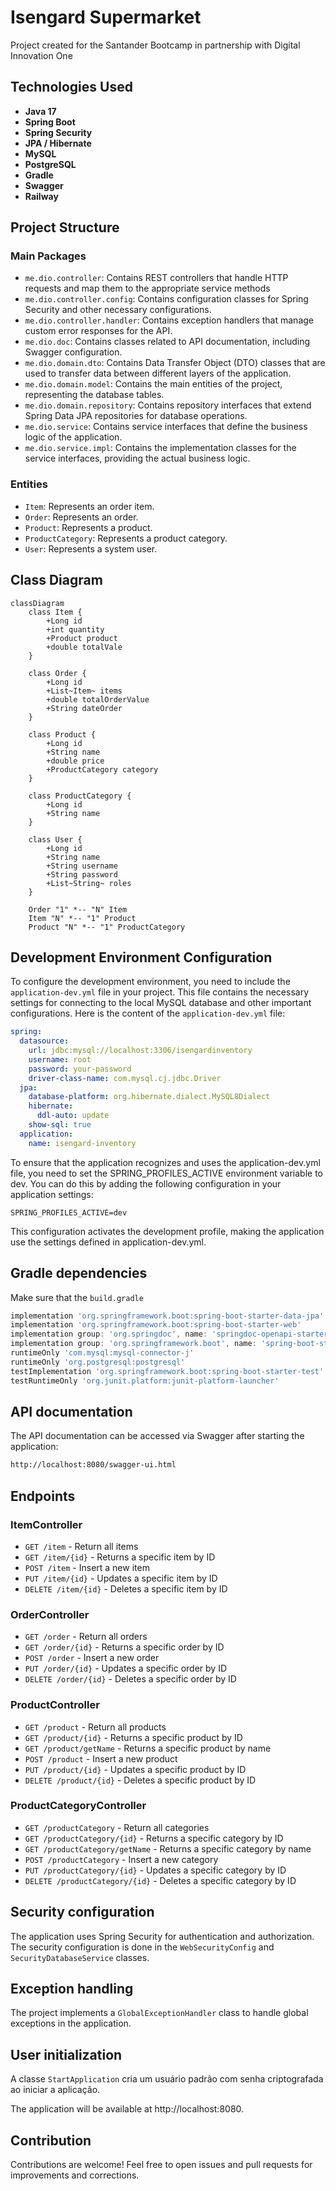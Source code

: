 # Isengard Supermarket

Project created for the Santander Bootcamp in partnership with Digital Innovation One

## Technologies Used

- **Java 17**
- **Spring Boot**
- **Spring Security**
- **JPA / Hibernate**
- **MySQL**
- **PostgreSQL**
- **Gradle**
- **Swagger**
- **Railway**

## Project Structure

### Main Packages

- `me.dio.controller`: Contains REST controllers that handle HTTP requests and map them to the appropriate service methods
- `me.dio.controller.config`: Contains configuration classes for Spring Security and other necessary configurations.
- `me.dio.controller.handler`: Contains exception handlers that manage custom error responses for the API.
- `me.dio.doc`: Contains classes related to API documentation, including Swagger configuration.
- `me.dio.domain.dto`: Contains Data Transfer Object (DTO) classes that are used to transfer data between different layers of the application.
- `me.dio.domain.model`: Contains the main entities of the project, representing the database tables.
- `me.dio.domain.repository`: Contains repository interfaces that extend Spring Data JPA repositories for database operations.
- `me.dio.service`:  Contains service interfaces that define the business logic of the application.
- `me.dio.service.impl`: Contains the implementation classes for the service interfaces, providing the actual business logic.

### Entities

- `Item`: Represents an order item.
- `Order`: Represents an order.
- `Product`: Represents a product.
- `ProductCategory`: Represents a product category.
- `User`: Represents a system user.

## Class Diagram
```mermaid
classDiagram
    class Item {
        +Long id
        +int quantity
        +Product product
        +double totalVale
    }

    class Order {
        +Long id
        +List~Item~ items
        +double totalOrderValue
        +String dateOrder
    }

    class Product {
        +Long id
        +String name
        +double price
        +ProductCategory category
    }

    class ProductCategory {
        +Long id
        +String name
    }

    class User {
        +Long id
        +String name
        +String username
        +String password
        +List~String~ roles
    }

    Order "1" *-- "N" Item
    Item "N" *-- "1" Product
    Product "N" *-- "1" ProductCategory
```

## Development Environment Configuration

To configure the development environment, you need to include the `application-dev.yml` file in your project. 
This file contains the necessary settings for connecting to the local MySQL database and other important configurations. Here is the content of the `application-dev.yml` file:

```yaml
spring:
  datasource:
    url: jdbc:mysql://localhost:3306/isengardinventory
    username: root
    password: your-password
    driver-class-name: com.mysql.cj.jdbc.Driver
  jpa:
    database-platform: org.hibernate.dialect.MySQL8Dialect
    hibernate:
      ddl-auto: update
    show-sql: true
  application:
    name: isengard-inventory
```

To ensure that the application recognizes and uses the application-dev.yml file, you need to set the SPRING_PROFILES_ACTIVE environment variable to dev. You can do this by adding the following configuration in your application settings:

```
SPRING_PROFILES_ACTIVE=dev
```

This configuration activates the development profile, making the application use the settings defined in application-dev.yml.

## Gradle dependencies
Make sure that the `build.gradle`

```gradle
implementation 'org.springframework.boot:spring-boot-starter-data-jpa'
implementation 'org.springframework.boot:spring-boot-starter-web'
implementation group: 'org.springdoc', name: 'springdoc-openapi-starter-webmvc-ui', version: '2.6.0'
implementation group: 'org.springframework.boot', name: 'spring-boot-starter-security', version: '3.3.1'
runtimeOnly 'com.mysql:mysql-connector-j'
runtimeOnly 'org.postgresql:postgresql'
testImplementation 'org.springframework.boot:spring-boot-starter-test'
testRuntimeOnly 'org.junit.platform:junit-platform-launcher'
```

## API documentation
The API documentation can be accessed via Swagger after starting the application:

```bash
http://localhost:8080/swagger-ui.html
```

## Endpoints
### ItemController
- `GET /item` - Return all items
- `GET /item/{id}` - Returns a specific item by ID
- `POST /item` - Insert a new item
- `PUT /item/{id}` - Updates a specific item by ID
- `DELETE /item/{id}` - Deletes a specific item by ID
### OrderController
- `GET /order` - Return all orders
- `GET /order/{id}` - Returns a specific order by ID
- `POST /order` - Insert a new order
- `PUT /order/{id}` - Updates a specific order by ID
- `DELETE /order/{id}` - Deletes a specific order by ID
### ProductController
- `GET /product` - Return all products
- `GET /product/{id}` - Returns a specific product by ID
- `GET /product/getName` - Returns a specific product by name
- `POST /product` - Insert a new product
- `PUT /product/{id}` - Updates a specific product by ID
- `DELETE /product/{id}` - Deletes a specific product by ID
### ProductCategoryController
- `GET /productCategory` - Return all categories
- `GET /productCategory/{id}` - Returns a specific category by ID
- `GET /productCategory/getName` - Returns a specific category by name
- `POST /productCategory` - Insert a new category
- `PUT /productCategory/{id}` - Updates a specific category by ID
- `DELETE /productCategory/{id}` - Deletes a specific category by ID

## Security configuration
The application uses Spring Security for authentication and authorization. The security configuration is done in the `WebSecurityConfig` and `SecurityDatabaseService` classes.

## Exception handling
The project implements a `GlobalExceptionHandler` class to handle global exceptions in the application.

## User initialization
A classe `StartApplication` cria um usuário padrão com senha criptografada ao iniciar a aplicação.

The application will be available at http://localhost:8080.

## Contribution
Contributions are welcome! Feel free to open issues and pull requests for improvements and corrections.
